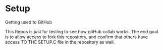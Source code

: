 # Setup
Getting used to GitHub

This Repos is just for testing to see how gitHub collab works. The end goal is to allow access to fork this repository, and confirm that others have access
TO THE SETUP.C file in the repository as well.

